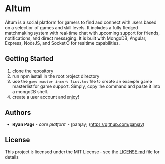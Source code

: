 # Altum

Altum is a social platform for gamers to find and connect with users based on a selection of games and skill levels. 
It includes a fully fledged matchmaking system with real-time chat with upcoming support for friends, notifications, 
and direct messaging. It is built with MongoDB, Angular, Express, NodeJS, and SocketIO for realtime capabilities. 

## Getting Started

1. clone the repository
2. run npm install in the root project directory
3. use the `game-master-insert-list.txt` file to create an example game masterlist for game support. Simply, copy the command and paste it into a mongoDB shell. 
4. create a user account and enjoy!

## Authors

* **Ryan Page** - *core platform* - [pahjay] (https://github.com/pahjay)

## License

This project is licensed under the MIT License - see the [LICENSE.md](LICENSE.md) file for details

